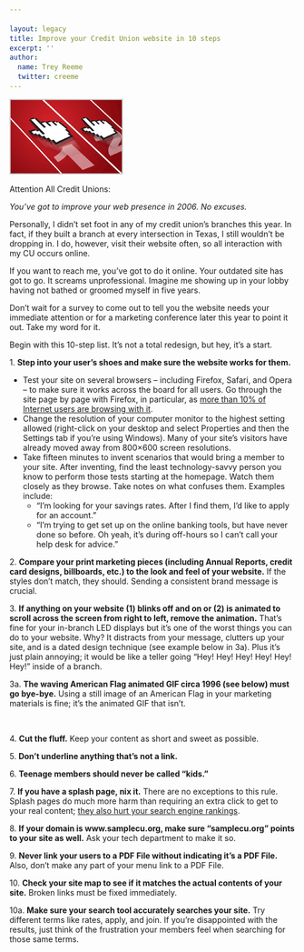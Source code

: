 ```yaml
---

layout: legacy
title: Improve your Credit Union website in 10 steps
excerpt: ''
author:
  name: Trey Reeme
  twitter: creeme
---
```


<p><img src='/images/legacy/oscu011606.gif' class="right"/></p>
<p>Attention All Credit Unions:</p>
<p><em>You&#8217;ve got to improve your web presence in 2006.  No excuses.</em></p>
<p>Personally, I didn&#8217;t set foot in any of my credit union&#8217;s branches this year.  In fact, if they built a branch at every intersection in Texas, I still wouldn&#8217;t be dropping in.  I do, however, visit their website often, so all interaction with my CU occurs online.</p>
<p>If you want to reach me, you&#8217;ve got to do it online.  Your outdated site has got to go.  It screams unprofessional.  Imagine me showing up in your lobby having not bathed or groomed myself in five years.</p>
<p>Don&#8217;t wait for a survey to come out to tell you the website needs your immediate attention or for a marketing conference later this year to point it out.  Take my word for it.</p>
<p>Begin with this 10-step list.  It&#8217;s not a total redesign, but hey, it&#8217;s a start.</p>
<p>1. <strong>Step into your user&#8217;s shoes and make sure the website works for them.</strong>  
<ul>
<li>Test your site on several browsers &#8211; including Firefox, Safari, and Opera &#8211; to make sure it works across the board for all users. Go through the site page by page with Firefox, in particular, as <a href='http://news.bbc.co.uk/1/hi/technology/4406204.stm'>more than 10% of Internet users are browsing with it</a>.  </li>
<li>Change the resolution of your computer monitor to the highest setting allowed (right-click on your desktop and select Properties and then the Settings tab if you&#8217;re using Windows).  Many of your site&#8217;s visitors have already moved away from 800&#215;600 screen resolutions.  </li>
<li>Take fifteen minutes to invent scenarios that would bring a member to your site.  After inventing, find the least technology-savvy person you know to perform those tests starting at the homepage.  Watch them closely as they browse.  Take notes on what confuses them.  Examples include: 
<ul>
<li>&#8220;I&#8217;m looking for your savings rates.  After I find them, I&#8217;d like to apply for an account.&#8221; </li>
<li>&#8220;I&#8217;m trying to get set up on the online banking tools, but have never done so before.  Oh yeah, it&#8217;s during off-hours so I can&#8217;t call your help desk for advice.&#8221;</li>
</ul></li>
</ul></p>
<p>2. <strong>Compare your print marketing pieces (including Annual Reports, credit card designs, billboards, etc.) to the look and feel of your website.</strong>  If the styles don&#8217;t match, they should.  Sending a consistent brand message is crucial.</p>
<p>3. <strong>If anything on your website (1) blinks off and on or (2) is animated to scroll across the screen from right to left, remove the animation.</strong>  That&#8217;s fine for your in-branch <span class='caps'><span class="caps">LED</span></span> displays but it&#8217;s one of the worst things you can do to your website.  Why? It distracts from your message, clutters up your site, and is a dated design technique (see example below in 3a).  Plus it&#8217;s just plain annoying; it would be like a teller going &#8220;Hey! Hey! Hey! Hey! Hey! Hey!&#8221; inside of a branch.</p>
<p>3a.  <strong>The waving American Flag animated <span class='caps'><span class="caps">GIF</span></span> circa 1996 (see below) must go bye-bye.</strong>  Using a still image of an American Flag in your marketing materials is fine; it&#8217;s the animated <span class='caps'><span class="caps">GIF</span></span> that isn&#8217;t.</p>
<p><img src='http://cu.trabian.com/trabian/opensourcecu/usaCa.gif' alt=''/></p>
<p>4. <strong>Cut the fluff.</strong>  Keep your content as short and sweet as possible.</p>
<p>5. <strong>Don&#8217;t underline anything that&#8217;s not a link.</strong></p>
<p>6. <strong>Teenage members should never be called &#8220;kids.&#8221;</strong></p>
<p>7. <strong>If you have a splash page, nix it.</strong> There are no exceptions to this rule.  Splash pages do much more harm than requiring an extra click to get to your real content; <a href='http://websearch.about.com/od/designforsearch/ss/tendesigntips_8.htm'>they also hurt your search engine rankings</a>.</p>
<p>8. <strong>If your domain is www.samplecu.org, make sure &#8220;samplecu.org&#8221; points to your site as well.</strong>  Ask your tech department to make it so.</p>
<p>9. <strong>Never link your users to a <span class='caps'><span class="caps">PDF</span> </span>File without indicating it&#8217;s a <span class='caps'><span class="caps">PDF</span> </span>File.</strong>  Also, don&#8217;t make any part of your menu link to a <span class='caps'><span class="caps">PDF</span> </span>File.</p>
<p>10.  <strong>Check your site map to see if it matches the actual contents of your site.</strong>  Broken links must be fixed immediately.</p>
<p>10a. <strong>Make sure your search tool accurately searches your site.</strong>  Try different terms like rates, apply, and join.  If you&#8217;re disappointed with the results, just think of the frustration your members feel when searching for those same terms.</p>